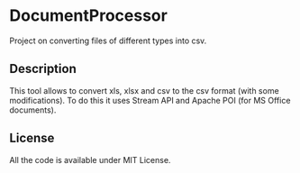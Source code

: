 # DocumentProcessor
Project on converting files of different types into csv. 

## Description

This tool allows to convert xls, xlsx and csv to the csv format (with some modifications). To do this it uses Stream API and Apache POI (for MS Office documents).

## License

All the code is available under MIT License.